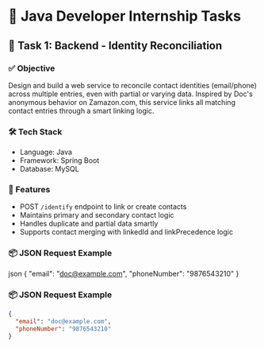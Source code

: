 # 💼 Java Developer Internship Tasks

## 🧪 Task 1: Backend - Identity Reconciliation

### ✅ Objective
Design and build a web service to reconcile contact identities (email/phone) across multiple entries, even with partial or varying data. Inspired by Doc's anonymous behavior on Zamazon.com, this service links all matching contact entries through a smart linking logic.

### 🛠️ Tech Stack
- Language:  Java 
- Framework: Spring Boot 
- Database: MySQL

### 🧩 Features
- POST `/identify` endpoint to link or create contacts
- Maintains primary and secondary contact logic
- Handles duplicate and partial data smartly
- Supports contact merging with linkedId and linkPrecedence logic
### 📦 JSON Request Example
json
{
  "email": "doc@example.com",
  "phoneNumber": "9876543210"
}




### 📦 JSON Request Example
```json
{
  "email": "doc@example.com",
  "phoneNumber": "9876543210"
}
